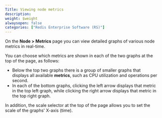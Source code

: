 ```yaml
---
Title: Viewing node metrics
description: 
weight: $weight
alwaysopen: false
categories: ["Redis Enterprise Software (RS)"]
---
```

On the **Node \> Metrics** page you can view detailed graphs of various
node metrics in real-time.

You can choose which metrics are shown in each of the two graphs at the
top of the page, as follows:

- Below the top two graphs there is a group of smaller graphs that
    displays all available **metrics**, such as CPU utilization and
    operations per second.
- In each of the bottom graphs, clicking the left arrow displays that
    metric in the top left graph, while clicking the right arrow
    displays that metric in the top right graph.

In addition, the scale selector at the top of the page allows you to set
the scale of the graphs' X-axis (time).
